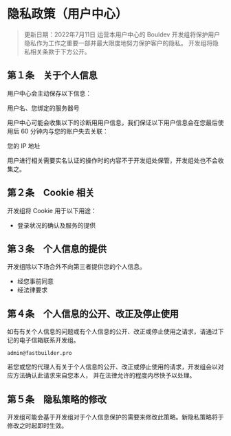# 隐私政策（用户中心）
> 更新日期：2022年7月11日
运营本用户中心的 Bouldev 开发组将保护用户隐私作为工作之重要一部并最大限度地努力保护客户的隐私。
开发组将隐私相关条款于下方公开。
## 第１条　关于个人信息
用户中心会主动保存以下信息：

用户名、您绑定的服务器号

用户中心可能会收集以下的诊断用用户信息，我们保证以下用户信息会在您最后使用后 60 分钟内与您的账户失去关联：

您的 IP 地址

用户进行相关需要实名认证的操作时的内容不于开发组处保管，开发组处也不会收集之。
## 第２条　Cookie 相关
开发组将 Cookie 用于以下用途：
* 登录状况的确认及服务的提供
## 第３条　个人信息的提供
开发组除以下场合外不向第三者提供您的个人信息。
* 经您事前同意
* 经法律要求
## 第４条　个人信息的公开、改正及停止使用
如有有关个人信息的问题或有个人信息的公开、改正或停止使用之请求，请通过下记的电子信箱联系开发组。
```
admin@fastbuilder.pro
```
若您或您的代理人有关于个人信息的公开、改正或停止使用的请求，开发组会以对应方法确认此请求来自您本人，
并在法律允许的程度内尽快予以处理。
## 第５条　隐私策略的修改
开发组可能会基于开发组对于个人信息保护的需要来修改此策略。新隐私策略将于修改之时起即时生效。
